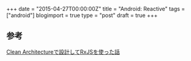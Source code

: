 +++
date = "2015-04-27T00:00:00Z"
title = "Android: Reactive"
tags = ["android"]
blogimport = true
type = "post"
draft = true
+++

## 参考

[Clean Architectureで設計してRxJSを使った話](http://www.slideshare.net/_kondei/clean-architecturerxjs)
